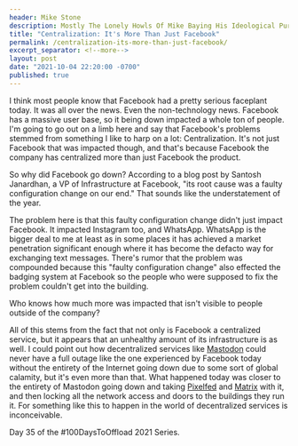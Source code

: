 ```yaml
---
header: Mike Stone
description: Mostly The Lonely Howls Of Mike Baying His Ideological Purity At The Moon
title: "Centralization: It's More Than Just Facebook"
permalink: /centralization-its-more-than-just-facebook/
excerpt_separator: <!--more-->
layout: post
date: "2021-10-04 22:20:00 -0700"
published: true
---
```


I think most people know that Facebook had a pretty serious faceplant today. It was all over the news. Even the non-technology news. Facebook has a massive user base, so it being down impacted a whole ton of people. I'm going to go out on a limb here and say that Facebook's problems stemmed from something I like to harp on a lot: Centralization. It's not just Facebook that was impacted though, and that's because Facebook the company has centralized more than just Facebook the product.

<!--more-->

So why did Facebook go down? According to a blog post by Santosh Janardhan, a VP of Infrastructure at Facebook, "its root cause was a faulty configuration change on our end." That sounds like the understatement of the year.

The problem here is that this faulty configuration change didn't just impact Facebook. It impacted Instagram too, and WhatsApp. WhatsApp is the bigger deal to me at least as in some places it has achieved a market penetration significant enough where it has become the defacto way for exchanging text messages. There's rumor that the problem was compounded because this "faulty configuration change" also effected the badging system at Facebook so the people who were supposed to fix the problem couldn't get into the building.

Who knows how much more was impacted that isn't visible to people outside of the company?

All of this stems from the fact that not only is Facebook a centralized service, but it appears that an unhealthy amount of its infrastructure is as well. I could point out how decentralized services like [Mastodon](https://joinmastodon.org) could never have a full outage like the one experienced by Facebook today without the entirety of the Internet going down due to some sort of global calamity, but it's even more than that. What happened today was closer to the entirety of Mastodon going down and taking [Pixelfed](https://pixelfed.org) and [Matrix](https://matrix.org) with it, and then locking all the network access and doors to the buildings they run it. For something like this to happen in the world of decentralized services is inconceivable.  

Day 35 of the #100DaysToOffload 2021 Series.
